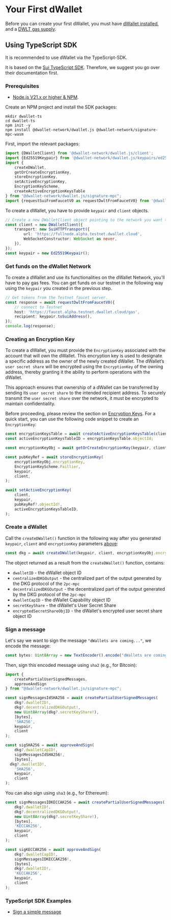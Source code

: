 # Your First dWallet

Before you can create your first dWallet, you must have [dWallet installed](install-dwallet.mdx), and
a [DWLT gas supply](./get-tokens.mdx).

## Using TypeScript SDK

It is recommended to use dWallet via the TypeScript-SDK.

It is based on the [Sui TypeScript SDK](https://sdk.mystenlabs.com/typescript).
Therefore, we suggest you go over their documentation first.

### Prerequisites

- [Node.js V21.x or higher & NPM](https://github.com/nvm-sh/nvm).

Create an NPM project and install the SDK packages:

```shell
mkdir dwallet-ts
cd dwallet-ts
npm init -y
npm install @dwallet-network/dwallet.js @dwallet-network/signature-mpc-wasm
```

First, import the relevant packages:

```typescript
import {DWalletClient} from '@dwallet-network/dwallet.js/client';
import {Ed25519Keypair} from '@dwallet-network/dwallet.js/keypairs/ed25519';
import {
    createDWallet,
    getOrCreateEncryptionKey,
    storeEncryptionKey,
    setActiveEncryptionKey,
    EncryptionKeyScheme,
    createActiveEncryptionKeysTable
} from "@dwallet-network/dwallet.js/signature-mpc";
import {requestSuiFromFaucetV0 as requestDwltFromFaucetV0} from '@dwallet-network/dwallet.js/faucet';
```

To create a dWallet, you have to provide `keypair` and `client` objects.

```typescript
// Create a new DWalletClient object pointing to the network you want to use.
const client = new DWalletClient({
    transport: new SuiHTTPTransport({
        url: 'https://fullnode.alpha.testnet.dwallet.cloud',
        WebSocketConstructor: WebSocket as never,
    }),
});
const keypair = new Ed25519Keypair();
```

### Get funds on the dWallet Network

To create a dWallet and use its functionalities on the dWallet Network, you'll have to pay gas fees.
You can get funds on our testnet in the following way using the `keypair` you created in the previous step.

```typescript
// Get tokens from the Testnet faucet server.
const response = await requestDwltFromFaucetV0({
    // connect to Testnet
    host: 'https://faucet.alpha.testnet.dwallet.cloud/gas',
    recipient: keypair.toSuiAddress(),
});
console.log(response);
```

### Creating an Encryption Key

To create a dWallet, you must provide the `EncryptionKey` associated with the account that will own the dWallet.
This encryption key is used to designate a specific address as the owner of the newly created dWallet.
The dWallet’s `user secret share` will be encrypted using the `EncryptionKey` of the owning address, thereby granting it
the ability to perform operations with the dWallet.

This approach ensures that ownership of a dWallet can be transferred by sending its `user secret share` to the intended
recipient address.
To securely transmit the `user secret share` over the network, it must be encrypted to maintain confidentiality.

Before proceeding, please review the section on [Encryption Keys](./encryption-key.md).
For a quick start, you can use the following code snippet to create an `EncryptionKey`:

```typescript
const encryptionKeysTable = await createActiveEncryptionKeysTable(client, keypair);
const activeEncryptionKeysTableID = encryptionKeysTable.objectId;

const encryptionKeyObj = await getOrCreateEncryptionKey(keypair, client, activeEncryptionKeysTableID);

const pubKeyRef = await storeEncryptionKey(
    encryptionKeyObj.encryptionKey,
    EncryptionKeyScheme.Paillier,
    keypair,
    client,
);

await setActiveEncryptionKey(
    client,
    keypair,
    pubKeyRef?.objectId!,
    activeEncryptionKeysTableID,
);
```

### Create a dWallet

Call the `createDWallet()` function in the following way after you generated `keypair`, `client` and `encryptionKey`
parameters [above](#prerequisites):

```typescript
const dkg = await createDWallet(keypair, client, encryptionKeyObj.encryptionKey, encryptionKeyObj.objectID);
```

The object returned as a result from the `createDWallet()` function, contains:

* `dwalletID` - the dWallet object ID
* `centralizedDKGOutput` - the centralized part of the output generated by the DKG protocol of the `2pc-mpc`
* `decentralizedDKGOutput` - the decentralized part of the output generated by the DKG protocol of the `2pc-mpc`
* `dwalletCapID` - the dWallet Capability object ID
* `secretKeyShare` - the dWallet's User Secret Share
* `encryptedSecretShareObjID` - the dWallet's encrypted user secret share object ID

### Sign a message

Let's say we want to sign the message `"dWallets are coming..."`, we encode the message:

```typescript
const bytes: Uint8Array = new TextEncoder().encode("dWallets are coming...");
```

Then, sign this encoded message using `sha2` (e.g., for Bitcoin):

```typescript
import {
    createPartialUserSignedMessages,
    approveAndSign
} from "@dwallet-network/dwallet.js/signature-mpc";

const signMessagesIdSHA256 = await createPartialUserSignedMessages(
    dkg?.dwalletID!,
    dkg?.decentralizedDKGOutput!,
    new Uint8Array(dkg?.secretKeyShare!),
    [bytes],
    'SHA256',
    keypair,
    client
);

const sigSHA256 = await approveAndSign(
    dkg?.dwalletCapID!,
    signMessagesIdSHA256!,
    [bytes],
  dkg?.dwalletID!,
    'SHA256',
    keypair,
    client
);
```

You can also sign using `sha3` (e.g., for Ethereum):

```typescript
const signMessagesIDKECCAK256 = await createPartialUserSignedMessages(
    dkg?.dwalletID!,
    dkg?.decentralizedDKGOutput!,
    new Uint8Array(dkg?.secretKeyShare!),
    [bytes],
    'KECCAK256',
    keypair,
    client
);

const sigKECCAK256 = await approveAndSign(
    dkg?.dwalletCapID!,
    signMessagesIDKECCAK256!,
    [bytes],
    dkg?.dwalletID!,
    'KECCAK256',
    keypair,
    client
);
```

### TypeScript SDK Examples

* [Sign a simple message](https://github.com/dwallet-labs/dwallet-network/blob/sign-ia-wasm/sdk/typescript/test/e2e/signature-mpc.test.ts)
